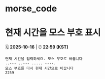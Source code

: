 # morse_code
# 현재 시간을 모스 부호 표시
<!-- MORSE_TIME_START -->
🗓️ **2025-10-16** | ⏰ **22:59 (KST)**

```
현재 시간을 입력하세요. 모스 부호로 바꿉니다
..--- ..--- ..... ----.
모스 부호를 다시 현재 시간으로 바꿉니다
2259
```
<!-- MORSE_TIME_END -->
